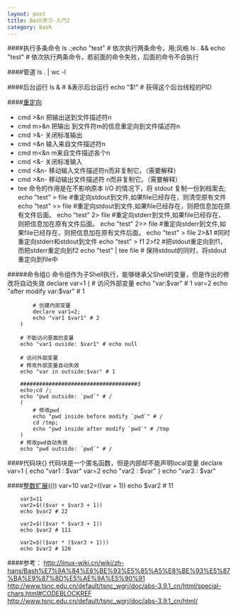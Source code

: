 ```yaml
---
layout: post
title: Bash学习-入门2
category: bash
---
```


####执行多条命令
        ls .;echo "test" # 依次执行两条命令，用;风格
        ls . && echo "test" # 依次执行两条命令，若前面的命令失败，后面的命令不会执行
    
####管道
        ls . | wc -l
        
####后台运行
        ls & # &表示后台运行
        echo "$!"  # 获得这个后台线程的PID

####[重定向](http://linux-wiki.cn/wiki/zh-hans/Bash%E7%9A%84%E8%BE%93%E5%85%A5%E8%BE%93%E5%87%BA%E9%87%8D%E5%AE%9A%E5%90%91)
* cmd >&n     把输出送到文件描述符n
* cmd m>&n    把输出 到文件符m的信息重定向到文件描述符n
* cmd >&-     关闭标准输出
* cmd <&n    输入来自文件描述符n
* cmd m<&n     m来自文件描述各个n
* cmd <&-     关闭标准输入
* cmd <&n-    移动输入文件描述符n而非复制它。（需要解释）
* cmd >&n-     移动输出文件描述符 n而非复制它。（需要解释）
* tee 命令的作用是在不影响原本 I/O 的情况下，将 stdout 复制一份到档案去;
        echo "test" > file #重定向stdout到文件,如果file已经存在，则清空原有文件
        echo "test" >> file #重定向stdout到文件,如果file已经存在，则把信息加在原有文件后面。
        echo "test" 2> file #重定向stderr到文件,如果file已经存在，则把信息加在原有文件后面。
        echo "test" 2>> file #重定向stderr到文件,如果file已经存在，则把信息加在原有文件后面。
        echo "test" > file 2>&1 #同时重定向stderr和stdout到文件
        echo "test" > f1 2>f2 #把stdout重定向到f1，而把stderr重定向到f2
        echo "test" | tee file # 保持stdout的同时，将stdout重定向到file中

#####命令组()
命令组作为子Shell执行，能够继承父Shell的变量，但是作出的修改将自动失效
        declare var=1
        (
            # 访问外部变量
            echo "var:$var" # 1
            var=2
            echo "after modify var:$var" # 1

            # 创建内部变量
            declare var1=2;
            echo "var1 $var1" # 2
        )

        # 不能访问里面的变量
        echo "var1 ouside: $var1" # echo null

        # 访问外部变量
        # 修改外部变量自动失效
        echo "var in outside:$var" # 1

        #####################################3
        echo;cd /;
        echo "pwd outside: `pwd`" # /
        (
            # 修改pwd
            echo "pwd inside before modify `pwd`" # /
            cd /tmp;
            echo "pwd inside after modify `pwd`" # /tmp
        )
        # 修改pwd自动失效
        echo "pwd outside: `pwd`" # /

####代码块{}
代码块是一个匿名函数，但是内部却不能声明local变量
        declare var=1
        {
                echo "var1 : $var"
                var=2
                echo "var2 : $var"
        }
        echo "var3 : $var"

####[整数扩展](http://www.tsnc.edu.cn/default/tsnc_wgrj/doc/abs-3.9.1_cn/html/dblparens.html)(())
        var=10
        var2=$(($var + 1))
        echo $var2 # 11

        var3=11
        var2=$(($var + $var3 + 1))
        echo $var2 # 22
        
        var2=$(($var * $var3 + 1))
        echo $var2 # 111

        var2=$(($var * ($var3 + 1)))
        echo $var2 # 120


####参考：
http://linux-wiki.cn/wiki/zh-hans/Bash%E7%9A%84%E8%BE%93%E5%85%A5%E8%BE%93%E5%87%BA%E9%87%8D%E5%AE%9A%E5%90%91
http://www.tsnc.edu.cn/default/tsnc_wgrj/doc/abs-3.9.1_cn/html/special-chars.html#CODEBLOCKREF
http://www.tsnc.edu.cn/default/tsnc_wgrj/doc/abs-3.9.1_cn/html/





